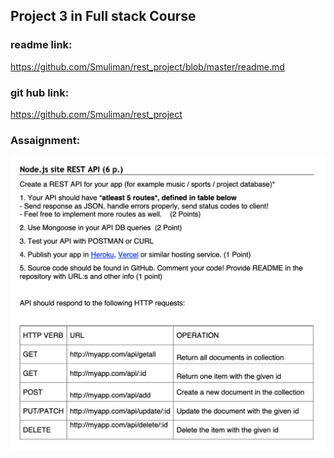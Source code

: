 ## Project 3 in Full stack Course

### readme link:

https://github.com/Smuliman/rest_project/blob/master/readme.md

### git hub link:

https://github.com/Smuliman/rest_project

### Assaignment:

![Assaignment image](/files/assaignment.png)
